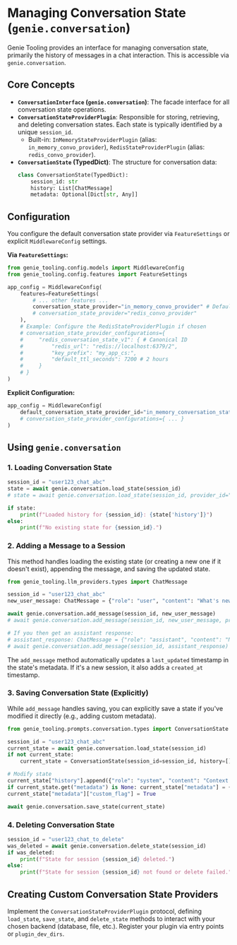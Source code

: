 # Managing Conversation State (`genie.conversation`)

Genie Tooling provides an interface for managing conversation state, primarily the history of messages in a chat interaction. This is accessible via `genie.conversation`.

## Core Concepts

*   **`ConversationInterface` (`genie.conversation`)**: The facade interface for all conversation state operations.
*   **`ConversationStateProviderPlugin`**: Responsible for storing, retrieving, and deleting conversation states. Each state is typically identified by a unique `session_id`.
    *   Built-in: `InMemoryStateProviderPlugin` (alias: `in_memory_convo_provider`), `RedisStateProviderPlugin` (alias: `redis_convo_provider`).
*   **`ConversationState` (TypedDict)**: The structure for conversation data:
    ```python
    class ConversationState(TypedDict):
        session_id: str
        history: List[ChatMessage]
        metadata: Optional[Dict[str, Any]] 
    ```

## Configuration

You configure the default conversation state provider via `FeatureSettings` or explicit `MiddlewareConfig` settings.

**Via `FeatureSettings`:**

```python
from genie_tooling.config.models import MiddlewareConfig
from genie_tooling.config.features import FeatureSettings

app_config = MiddlewareConfig(
    features=FeatureSettings(
        # ... other features ...
        conversation_state_provider="in_memory_convo_provider" # Default
        # conversation_state_provider="redis_convo_provider" 
    ),
    # Example: Configure the RedisStateProviderPlugin if chosen
    # conversation_state_provider_configurations={
    #     "redis_conversation_state_v1": { # Canonical ID
    #         "redis_url": "redis://localhost:6379/2",
    #         "key_prefix": "my_app_cs:",
    #         "default_ttl_seconds": 7200 # 2 hours
    #     }
    # }
)
```

**Explicit Configuration:**

```python
app_config = MiddlewareConfig(
    default_conversation_state_provider_id="in_memory_conversation_state_v1",
    # conversation_state_provider_configurations={ ... }
)
```

## Using `genie.conversation`

### 1. Loading Conversation State

```python
session_id = "user123_chat_abc"
state = await genie.conversation.load_state(session_id)
# state = await genie.conversation.load_state(session_id, provider_id="custom_store") # Optional

if state:
    print(f"Loaded history for {session_id}: {state['history']}")
else:
    print(f"No existing state for {session_id}.")
```

### 2. Adding a Message to a Session

This method handles loading the existing state (or creating a new one if it doesn't exist), appending the message, and saving the updated state.

```python
from genie_tooling.llm_providers.types import ChatMessage

session_id = "user123_chat_abc"
new_user_message: ChatMessage = {"role": "user", "content": "What's new?"}

await genie.conversation.add_message(session_id, new_user_message)
# await genie.conversation.add_message(session_id, new_user_message, provider_id="custom_store")

# If you then get an assistant response:
# assistant_response: ChatMessage = {"role": "assistant", "content": "Not much, how about you?"}
# await genie.conversation.add_message(session_id, assistant_response)
```
The `add_message` method automatically updates a `last_updated` timestamp in the state's metadata. If it's a new session, it also adds a `created_at` timestamp.

### 3. Saving Conversation State (Explicitly)

While `add_message` handles saving, you can explicitly save a state if you've modified it directly (e.g., adding custom metadata).

```python
from genie_tooling.prompts.conversation.types import ConversationState

session_id = "user123_chat_abc"
current_state = await genie.conversation.load_state(session_id)
if not current_state:
    current_state = ConversationState(session_id=session_id, history=[], metadata={})

# Modify state
current_state["history"].append({"role": "system", "content": "Context updated."})
if current_state.get("metadata") is None: current_state["metadata"] = {}
current_state["metadata"]["custom_flag"] = True 

await genie.conversation.save_state(current_state)
```

### 4. Deleting Conversation State

```python
session_id = "user123_chat_to_delete"
was_deleted = await genie.conversation.delete_state(session_id)
if was_deleted:
    print(f"State for session {session_id} deleted.")
else:
    print(f"State for session {session_id} not found or delete failed.")
```

## Creating Custom Conversation State Providers

Implement the `ConversationStateProviderPlugin` protocol, defining `load_state`, `save_state`, and `delete_state` methods to interact with your chosen backend (database, file, etc.). Register your plugin via entry points or `plugin_dev_dirs`.

